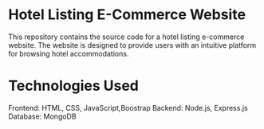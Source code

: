 
# Hotel Listing E-Commerce Website

This repository contains the source code for a hotel listing e-commerce website. 
The website is designed to provide users with an intuitive platform for browsing hotel accommodations.

# Technologies Used
Frontend: HTML, CSS, JavaScript,Boostrap
Backend: Node.js, Express.js
Database: MongoDB

